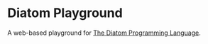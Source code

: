 # Diatom Playground

A web-based playground for [The Diatom Programming Language](https://github.com/diatom-lang/diatom).
